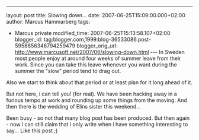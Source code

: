 ---
layout: post
title: Slowing down...
date: 2007-06-25T15:09:00.000+02:00
author: Marcus Hammarberg
tags:
  - Marcus private
modified_time: 2007-06-25T15:13:58.107+02:00
blogger_id: tag:blogger.com,1999:blog-36533086.post-5958856346794259479
blogger_orig_url: http://www.marcusoft.net/2007/06/slowing-down.html ---
In Sweden most people enjoy at around four weeks of summer leave from
their work. Since you can take this leave whenever you want during the
summer the "slow" period tend to drag out.

Also we start to think about that period or at least plan for it long
ahead of it.

But not here, i can tell you! (for real). We have been hacking away in a
furious tempo at work and
rounding up some things from the moving. And then there is the wedding
of Elins
sister this weekend...

Been busy - so not that many blog post has been produced. But
then again - now i can still claim that i only write when i have
something interesting to say... Like this
post ;)
